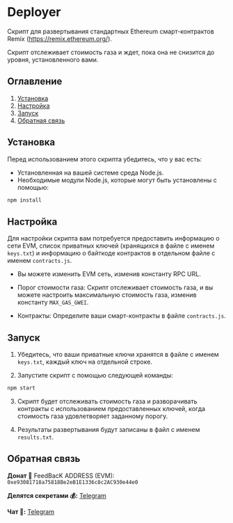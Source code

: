 # Deployer

Скрипт для развертывания стандартных Ethereum смарт-контрактов Remix (https://remix.ethereum.org/).

Скрипт отслеживает стоимость газа и ждет, пока она не снизится до уровня, установленного вами.

## Оглавление
1. [Установка](#установка)
2. [Настройка](#настройка)
3. [Запуск](#запуск)
4. [Обратная связь](#обратная-связь)

## Установка <a name="установка"></a>

Перед использованием этого скрипта убедитесь, что у вас есть:

- Установленная на вашей системе среда Node.js.
- Необходимые модули Node.js, которые могут быть установлены с помощью:

```bash
npm install
```

## Настройка <a name="настройка"></a>

Для настройки скрипта вам потребуется предоставить информацию о сети EVM, список приватных ключей (хранящихся в файле с именем `keys.txt`) и информацию о байткоде контрактов в отдельном файле с именем `contracts.js`.

- Вы можете изменить EVM сеть, изменив константу RPC URL.
  
- Порог стоимости газа: Скрипт отслеживает стоимость газа, и вы можете настроить максимальную стоимость газа, изменив константу `MAX_GAS_GWEI`.

- Контракты: Определите ваши смарт-контракты в файле `contracts.js`.

## Запуск <a name="запуск"></a>

1. Убедитесь, что ваши приватные ключи хранятся в файле с именем `keys.txt`, каждый ключ на отдельной строке.

2. Запустите скрипт с помощью следующей команды:

```bash
npm start
```

3. Скрипт будет отслеживать стоимость газа и разворачивать контракты с использованием предоставленных ключей, когда стоимость газа удовлетворяет заданному порогу.

4. Результаты развертывания будут записаны в файл с именем `results.txt`.

## Обратная связь <a name="обратная-связь"></a>

**Донат 🍩**
FeedBacK ADDRESS (EVM): `0xe93081718a75818Be2eB1E1336c8c2AC930e44e0`

**Делятся секретами 💰:** [Telegram](https://t.me/MyKlondike)

**Чат 🗿:** [Telegram](https://t.me/Klondike_Talks)

